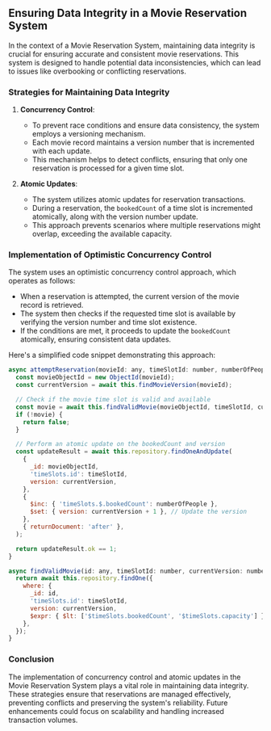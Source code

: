 ## Ensuring Data Integrity in a Movie Reservation System

In the context of a Movie Reservation System, maintaining data integrity is crucial for ensuring accurate and consistent movie reservations. This system is designed to handle potential data inconsistencies, which can lead to issues like overbooking or conflicting reservations.

### Strategies for Maintaining Data Integrity

1. **Concurrency Control**:
    - To prevent race conditions and ensure data consistency, the system employs a versioning mechanism.
    - Each movie record maintains a version number that is incremented with each update.
    - This mechanism helps to detect conflicts, ensuring that only one reservation is processed for a given time slot.

2. **Atomic Updates**:
    - The system utilizes atomic updates for reservation transactions.
    - During a reservation, the `bookedCount` of a time slot is incremented atomically, along with the version number update.
    - This approach prevents scenarios where multiple reservations might overlap, exceeding the available capacity.

### Implementation of Optimistic Concurrency Control

The system uses an optimistic concurrency control approach, which operates as follows:

- When a reservation is attempted, the current version of the movie record is retrieved.
- The system then checks if the requested time slot is available by verifying the version number and time slot existence.
- If the conditions are met, it proceeds to update the `bookedCount` atomically, ensuring consistent data updates.

Here's a simplified code snippet demonstrating this approach:

```javascript
async attemptReservation(movieId: any, timeSlotId: number, numberOfPeople: number): Promise<boolean> {
  const movieObjectId = new ObjectId(movieId);
  const currentVersion = await this.findMovieVersion(movieId);

  // Check if the movie time slot is valid and available
  const movie = await this.findValidMovie(movieObjectId, timeSlotId, currentVersion);
  if (!movie) {
    return false;
  }

  // Perform an atomic update on the bookedCount and version
  const updateResult = await this.repository.findOneAndUpdate(
    {
      _id: movieObjectId,
      'timeSlots.id': timeSlotId,
      version: currentVersion,
    },
    {
      $inc: { 'timeSlots.$.bookedCount': numberOfPeople },
      $set: { version: currentVersion + 1 }, // Update the version
    },
    { returnDocument: 'after' },
  );

  return updateResult.ok == 1;
}

async findValidMovie(id: any, timeSlotId: number, currentVersion: number) {
  return await this.repository.findOne({
    where: {
      _id: id,
      'timeSlots.id': timeSlotId,
      version: currentVersion,
      $expr: { $lt: ['$timeSlots.bookedCount', '$timeSlots.capacity'] },
    },
  });
}
```
### Conclusion

The implementation of concurrency control and atomic updates in the Movie Reservation System plays a vital role in maintaining data integrity. These strategies ensure that reservations are managed effectively, preventing conflicts and preserving the system's reliability. Future enhancements could focus on scalability and handling increased transaction volumes.
